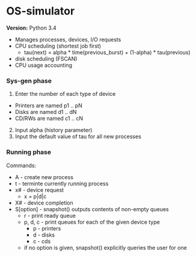 # OS-simulator
**Version:** Python 3.4
- Manages processes, devices, I/O requests
- CPU scheduling (shortest job first)
  - tau(next) = alpha * time(previous_burst) + (1-alpha) * tau(previous)
- disk scheduling (FSCAN)
- CPU usage accounting

### Sys-gen phase
1. Enter the number of each type of device
  - Printers are named p1 .. pN
  - Disks are named d1 .. dN
  - CD/RWs are named c1 .. cN
2. Input alpha (history parameter)
3. Input the default value of tau for all new processes

### Running phase
Commands:
- A - create new process
- t - terminte currently running process
- x# - device request 
  - x = p|d|c
- X# - device completion
- S[option] - snapshot() outputs contents of non-empty queues
  - r - print ready queue
  - p, d, c - print queues for each of the given device type
    - p - printers
    - d - disks
    - c - cds  
  - if no option is given, snapshot() explicitly queries the user for one
